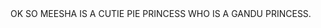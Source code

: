 <!DOCTYPE html>
<html>
<head>
  <meta charset="utf-8">
  <meta name="viewport" content="width=device-width">
  <title>Meesha the cute Princess</title>
</head>
<body>
OK SO MEESHA IS A CUTIE PIE PRINCESS WHO IS A GANDU PRINCESS. 
</body>
</html>

